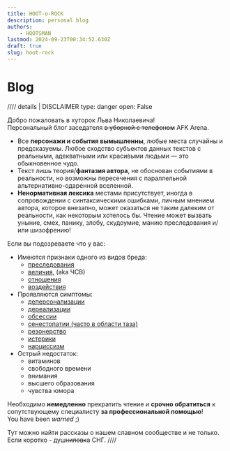 ```yaml
---
title: HOOT-o-ROCK
description: personal blog
authors:
    - HOOTSMAN
lastmod: 2024-09-23T00:34:52.630Z
draft: true
slug: hoot-rock
---
```


# Blog

//// details | DISCLAIMER
    type: danger
    open: False

Добро пожаловать в хуторок Льва Николаевича!  
Персональный блог заседателя <del>в уборной с телефоном</del> AFK Arena.  

- Все **персонажи и события вымышленны**, любые места случайны и предсказуемы. Любое сходство субъектов данных текстов с реальными, адекватными или красивыми людьми — это обыкновенное чудо.  
- Текст лишь теория/**фантазия автора**, не обоснован событиями в реальности, но возможны пересечения с параллельной альтернативно-одаренной вселенной.
- **Ненормативная лексика** местами присутствует, иногда в сопровождении с синтаксическими ошибками, личным мнением автора, которое внезапно, может оказаться не таким далеким от реальности, как некоторым хотелось бы.
Чтение может вызвать уныние, смех, панику, злобу, скудоумие, манию преследования и/или шизофрению!

Если вы подозреваете что у вас:

- Имеются признаки одного из видов бреда:
  - [преследования][sick1]
  - [величия][sick2], (aka ЧСВ)
  - [отношения][sick3]
  - [воздействия][sick4]
- Проявляются симптомы:
  - [деперсонализации][sick5]
  - [дереализации][sick6]
  - [обсессии][sick7]
  - [сенестопатии (часто в области таза)][sick8]
  - [резонерство][sick9]
  - [истерики][sick10]
  - [нарциссизм][sick11]
- Острый недостаток:
  - витаминов
  - свободного времени
  - внимания
  - высшего образования
  - чувства юмора

Необходимо **немедленно** прекратить чтение и **срочно обратиться** к сопутствующему специалисту **за профессиональной помощью**!  
You have been _warned_ ;)  

Тут можно найти рассказы о нашем славном сообществе и не только.  
Если коротко - душ<del class="red-font">ниловк</del>а СНГ.
////

[sick1]: https://ru.wikipedia.org/wiki/Бред_преследования
[sick2]: https://ru.wikipedia.org/wiki/Бред_величия
[sick3]: https://ru.wikipedia.org/wiki/Бред_отношения
[sick4]: https://ru.wikipedia.org/wiki/Бред_воздействия
[sick5]: https://ru.wikipedia.org/wiki/Деперсонализация
[sick6]: https://ru.wikipedia.org/wiki/Дереализация
[sick7]: https://ru.wikipedia.org/wiki/Обсессия
[sick8]: https://ru.wikipedia.org/wiki/Сенестопатия
[sick9]: https://ru.wikipedia.org/wiki/Резонёрство
[sick10]: https://ru.wikipedia.org/wiki/Истерическое_расстройство_личности
[sick11]: https://ru.wikipedia.org/wiki/Нарциссическое_расстройство_личности
